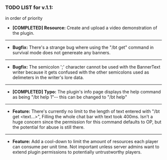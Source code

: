 ### TODO LIST for v.1.1:

in order of priority

* **[COMPLETED] Resource:** Create and upload a video demonstration of the plugin.
---
* **Bugfix:** There's a strange bug where using the "/bt get" command in survival mode
does not genereate any banners.
---
* **Bugfix:** The semicolon ';' character cannot be used with the BannerText writer because it
gets confused with the other semicolons used as delimeters in the writer's lore data.
---
* **[COMPLETED] Typo:** The plugin's info page displays the help command as being "/bt help 1"-- this can be
changed to "/bt help"
---
* **Feature:** There's currently no limit to the length of text entered with "/bt get <text...>", 
Filling the whole chat bar with text took 400ms. Isn't a huge concern since the permission
for this command defaults to OP, but the potential for abuse is still there.
---
* **Feature:** Add a cool-down to limit the amount of resources each player can consume
per unit time. Not important unless server admins want to extend plugin permissions 
to potentially untrustworthy players.

